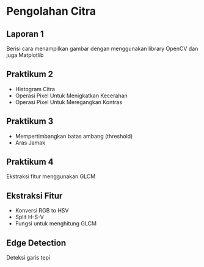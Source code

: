 
# Pengolahan Citra

## Laporan 1
Berisi cara menampilkan gambar dengan menggunakan library OpenCV dan juga Matplotlib
## Praktikum 2
- Histogram Citra
- Operasi Pixel Untuk Menigkatkan Kecerahan
- Operasi Pixel Untuk Meregangkan Kontras
## Praktikum 3
- Mempertimbangkan batas ambang (threshold)
- Aras Jamak
## Praktikum 4
Ekstraksi fitur menggunakan GLCM
## Ekstraksi Fitur
- Konversi RGB to HSV
- Split H-S-V
- Fungsi untuk menghitung GLCM
## Edge Detection
Deteksi garis tepi

